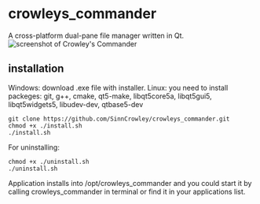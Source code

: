 # crowleys_commander
A cross-platform dual-pane file manager written in Qt.
![screenshot of Crowley's Commander](/master/screenshot.png)
## installation
Windows: download .exe file with installer.
Linux: you need to install packeges: git, g++, cmake, qt5-make, libqt5core5a, libqt5gui5, libqt5widgets5, libudev-dev, qtbase5-dev
```
git clone https://github.com/SinnCrowley/crowleys_commander.git
chmod +x ./install.sh
./install.sh
```
For uninstalling:
```
chmod +x ./uninstall.sh
./uninstall.sh
```
Application installs into /opt/crowleys_commander and you could start it by calling crowleys_commander in terminal or find it in your applications list.
